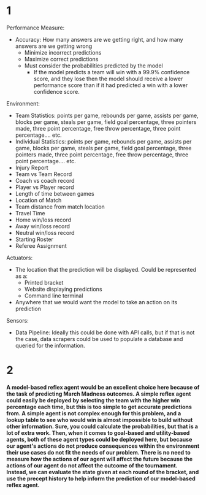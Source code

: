 # 1
Performance Measure:
* Accuracy: How many answers are we getting right, and how many answers are we getting wrong
	* Minimize incorrect predictions
	* Maximize correct predictions
	* Must consider the probabilities predicted by the model
		* If the model predicts a team will win with a 99.9% confidence score, and they lose then the model should receive a lower performance score than if it had predicted a win with a lower confidence score.

Environment:
* Team Statistics: points per game, rebounds per game, assists per game, blocks per game, steals per game, field goal percentage, three pointers made, three point percentage, free throw percentage, three point percentage.... etc.
* Individual Statistics: points per game, rebounds per game, assists per game, blocks per game, steals per game, field goal percentage, three pointers made, three point percentage, free throw percentage, three point percentage.... etc.
* Injury Report
* Team vs Team Record
* Coach vs coach record
* Player vs Player record
* Length of time between games
* Location of Match
* Team distance from match location
* Travel Time
* Home win/loss record
* Away win/loss record
* Neutral win/loss record
* Starting Roster
* Referee Assignment

Actuators: 
* The location that the prediction will be displayed. Could be represented as a:
	* Printed bracket
	* Website displaying predictions
	* Command line terminal
* Anywhere that we would want the model to take an action on its prediction

Sensors:
* Data Pipeline: Ideally this could be done with API calls, but if that is not the case, data scrapers could be used to populate a database and queried for the information.

# 2

**A model-based reflex agent would be an excellent choice here because of the task of predicting March Madness outcomes. A simple reflex agent could easily be deployed by selecting the team with the higher win percentage each time, but this is too simple to get accurate predictions from. A simple agent is not complex enough for this problem, and a lookup table to see who would win is almost impossible to build without other information. Sure, you could calculate the probabilities, but that is a lot of extra work. Then, when it comes to goal-based and utility-based agents, both of these agent types could be deployed here, but because our agent's actions do not produce consequences within the environment their use cases do not fit the needs of our problem. There is no need to measure how the actions of our agent will affect the future because the actions of our agent do not affect the outcome of the tournament. Instead, we can evaluate the state given at each round of the bracket, and use the precept history to help inform the prediction of our model-based reflex agent.**